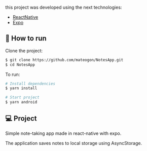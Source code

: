 this project was developed using the next technologies:

- [ReactNative](https://reactnative.dev/)
- [Expo](https://expo.dev/)

## 🚀 How to run

Clone the project:

```bash
$ git clone https://github.com/mateogon/NotesApp.git
$ cd NotesApp
```

To run:

```bash
# Install dependencies
$ yarn install

# Start project
$ yarn android
```

## 💻 Project

Simple note-taking app made in react-native with expo.

The application saves notes to local storage using AsyncStorage.
